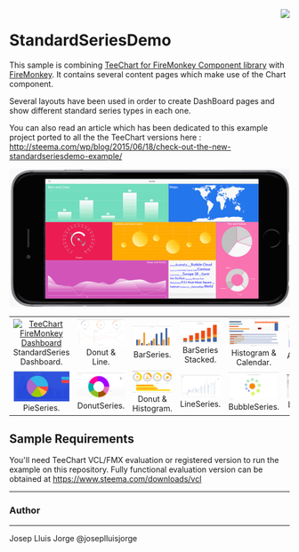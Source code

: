 <a href="https://www.steema.com/product/net_ios">
<img align="right" src="http://www.teechart.net/img/logos/teechart_vcl.png">
</a>

StandardSeriesDemo
==================

This sample is combining [TeeChart for FireMonkey Component library](https://www.steema.com/product/vcl) with [FireMonkey](https://www.embarcadero.com/products/rad-studio/fm-application-platform). 
It contains several content pages which make use of the Chart component. 

Several layouts have been used in order to create DashBoard pages and show different standard series types in each one.

You can also read an article which has been dedicated to this example project ported to all the the TeeChart versions here :
http://steema.com/wp/blog/2015/06/18/check-out-the-new-standardseriesdemo-example/

![](https://github.com/Steema/TeeChart-FireMonkey-samples/blob/master/StandardSeriesDemo/Screenshots/StandardSeriesDemo-FM-Framed.gif?raw=true "TeeChart for FireMonkey")

<table width="720" border="0" cellpadding="5">

<tr>

<td align="center" valign="center">
<a href="/Screenshots/image1.png"> 
<img src="/Screenshots/image1.png" alt="TeeChart FireMonkey Dashboard" style="width:100px;"/>
</a>
<br />
StandardSeries Dashboard.
</td>

<td align="center" valign="center">
<a href="https://github.com/Steema/TeeChart-FireMonkey-samples/blob/master/StandardSeriesDemo/Screenshots/image2.png"> 
<img src="https://github.com/Steema/TeeChart-FireMonkey-samples/blob/master/StandardSeriesDemo/Screenshots/image2.png" alt="TeeChart FireMonkey ashboard" style="width:100px;"/>
</a>
<br />
Donut & Line.
</td>

<td align="center" valign="center">
<a href="https://github.com/Steema/TeeChart-FireMonkey-samples/blob/master/StandardSeriesDemo/Screenshots/image3.png"> 
<img src="https://github.com/Steema/TeeChart-FireMonkey-samples/blob/master/StandardSeriesDemo/Screenshots/image3.png" alt="TeeChart FireMonkey Dashboard" style="width:100px;"/>
</a>
<br />
BarSeries.
</td>

<td align="center" valign="center">
<a href="https://github.com/Steema/TeeChart-FireMonkey-samples/blob/master/StandardSeriesDemo/Screenshots/image4.png"> 
<img src="https://github.com/Steema/TeeChart-FireMonkey-samples/blob/master/StandardSeriesDemo/Screenshots/image4.png" alt="TeeChart FireMonkey Dashboard" style="width:100px;"/>
</a>
<br />
BarSeries Stacked.
</td>

<td align="center" valign="center">
<a href="https://github.com/Steema/TeeChart-FireMonkey-samples/blob/master/StandardSeriesDemo/Screenshots/image5.png"> 
<img src="https://github.com/Steema/TeeChart-FireMonkey-samples/blob/master/StandardSeriesDemo/Screenshots/image5.png" alt="TeeChart FireMonkey Dashboard" style="width:100px;"/></a>
<br />
Histogram & Calendar.
</td>

<td align="center" valign="center">
<a href="https://github.com/Steema/TeeChart-FireMonkey-samples/blob/master/StandardSeriesDemo/Screenshots/image6.png"> 
<img src="https://github.com/Steema/TeeChart-FireMonkey-samples/blob/master/StandardSeriesDemo/Screenshots/image6.png" alt="TeeChart FireMonkey Dashboard" style="width:100px;"/>
</a>
<br />
AreaSeries.
</td>

</tr>

<tr>

<td align="center" valign="center">
<a href="https://github.com/Steema/TeeChart-FireMonkey-samples/blob/master/StandardSeriesDemo/Screenshots/image7.png"> 
<img src="https://github.com/Steema/TeeChart-FireMonkey-samples/blob/master/StandardSeriesDemo/Screenshots/image7.png" alt="TeeChart FireMonkey Dashboard" style="width:100px;"/>
</a>
<br />
PieSeries.
</td>

<td align="center" valign="center">
<a href="https://github.com/Steema/TeeChart-FireMonkey-samples/blob/master/StandardSeriesDemo/Screenshots/image8.png"> 
<img src="https://github.com/Steema/TeeChart-FireMonkey-samples/blob/master/StandardSeriesDemo/Screenshots/image8.png" alt="TeeChart FireMonkey Dashboard" style="width:100px;"/>
</a>
<br />
DonutSeries.
</td>

<td align="center" valign="center">
<a href="https://github.com/Steema/TeeChart-FireMonkey-samples/blob/master/StandardSeriesDemo/Screenshots/image9.png"> 
<img src="https://github.com/Steema/TeeChart-FireMonkey-samples/blob/master/StandardSeriesDemo/Screenshots/image9.png" alt="TeeChart FireMonkey Dashboard" style="width:100px;"/>
</a>
<br />
Donut & Histogram.
</td>

<td align="center" valign="center">
<a href="https://github.com/Steema/TeeChart-FireMonkey-samples/blob/master/StandardSeriesDemo/Screenshots/image10.png"> 
<img src="https://github.com/Steema/TeeChart-FireMonkey-samples/blob/master/StandardSeriesDemo/Screenshots/image10.png" alt="TeeChart FireMonkey Dashboard" style="width:100px;"/>
</a>
<br />
LineSeries.
</td>

<td align="center" valign="center">
<a href="https://github.com/Steema/TeeChart-FireMonkey-samples/blob/master/StandardSeriesDemo/Screenshots/image11.png"> 
<img src="https://github.com/Steema/TeeChart-FireMonkey-samples/blob/master/StandardSeriesDemo/Screenshots/image11.png" alt="TeeChart FireMonkey Dashboard" style="width:100px;"/>
</a>
<br />
BubbleSeries.
</td>

<td align="center" valign="center">
<a href="https://github.com/Steema/TeeChart-FireMonkey-samples/blob/master/StandardSeriesDemo/Screenshots/image12.png"> 
<img src="https://github.com/Steema/TeeChart-FireMonkey-samples/blob/master/StandardSeriesDemo/Screenshots/image12.png" alt="TeeChart FireMonkey Dashboard" style="width:100px;"/>
</a>
<br />
LineSeries.
</td>

</tr>

</table>


## Sample Requirements

You'll need TeeChart VCL/FMX evaluation or registered version to run the example on this repository. Fully functional evaluation version can be obtained at https://www.steema.com/downloads/vcl

---
### Author
------
Josep Lluis Jorge
@joseplluisjorge